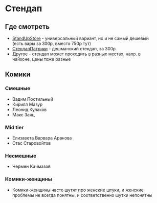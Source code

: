 # Стендап

## Где смотреть

- [StandUpStore](https://standupstore.ru/) - универсальный вариант, но и не самый дешевый (есть вары за 300р, вместо
  750р тут)
- [СтендапПатрики](https://www.standuppatriki.com/) - дешманский стендап, за 300р
- Другое - стендап может проходить в разных местах, напр. в чайхоне, цены тоже разные

## Комики

### Смешные

- Вадим Постильный
- Кирилл Мазур
- Леонид Кулаков
- Макс Заяц

### Mid tier

- Елизавета Варвара Аранова
- Стас Старовойтов

### Несмешные

- Чермен Качмазов

### Комики-женщины

- Комики-женщины часто шутят про женские штуки, и женские проблемы не всегда понятны, и соответственно шутки непонятны